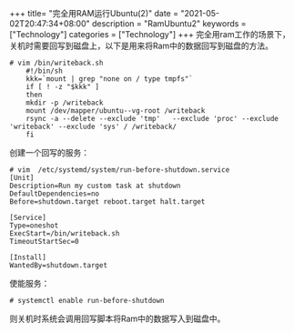 +++
title= "完全用RAM运行Ubuntu(2)"
date = "2021-05-02T20:47:34+08:00"
description = "RamUbuntu2"
keywords = ["Technology"]
categories = ["Technology"]
+++
完全用ram工作的场景下，关机时需要回写到磁盘上，以下是用来将Ram中的数据回写到磁盘的方法。    

```
# vim /bin/writeback.sh
    #!/bin/sh
    kkk=`mount | grep "none on / type tmpfs"`
    if [ ! -z "$kkk" ]
    then
    mkdir -p /writeback
    mount /dev/mapper/ubuntu--vg-root /writeback
    rsync -a --delete --exclude 'tmp'   --exclude 'proc' --exclude 'writeback' --exclude 'sys' / /writeback/
    fi
```
创建一个回写的服务：    

```
# vim  /etc/systemd/system/run-before-shutdown.service 
[Unit]
Description=Run my custom task at shutdown
DefaultDependencies=no
Before=shutdown.target reboot.target halt.target

[Service]
Type=oneshot
ExecStart=/bin/writeback.sh
TimeoutStartSec=0

[Install]
WantedBy=shutdown.target
```
使能服务：    

```
# systemctl enable run-before-shutdown
```
则关机时系统会调用回写脚本将Ram中的数据写入到磁盘中。
